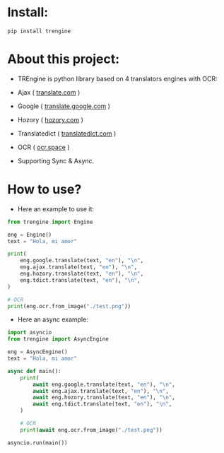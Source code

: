 # Install:
```commandline
pip install trengine
```

# About this project:
- TREngine is python library based on 4 translators engines with OCR:
- Ajax ( [translate.com](https://www.translate.com/translator) )
- Google ( [translate.google.com](https://translate.google.com/) )
- Hozory ( [hozory.com](https://hozory.com/FA) )
- Translatedict ( [translatedict.com](https://www.translatedict.com/) )
- OCR ( [ocr.space](https://ocr.space/) )

- Supporting Sync & Async.

# How to use?
- Here an example to use it:
```python
from trengine import Engine

eng = Engine()
text = "Hola, mi amor"

print(
    eng.google.translate(text, "en"), "\n",
    eng.ajax.translate(text, "en"), "\n",
    eng.hozory.translate(text, "en"), "\n",
    eng.tdict.translate(text, "en"), "\n",
)

# OCR
print(eng.ocr.from_image("./test.png"))
```
- Here an async example:
```python
import asyncio
from trengine import AsyncEngine

eng = AsyncEngine()
text = "Hola, mi amor"

async def main():
    print(
        await eng.google.translate(text, "en"), "\n",
        await eng.ajax.translate(text, "en"), "\n",
        await eng.hozory.translate(text, "en"), "\n",
        await eng.tdict.translate(text, "en"), "\n",
    )

    # OCR
    print(await eng.ocr.from_image("./test.png"))

asyncio.run(main())
```